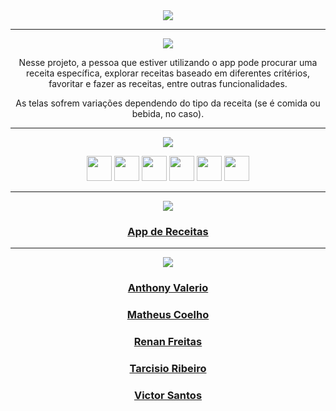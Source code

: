<div align="center">

<img src="https://img.shields.io/static/v1?label=Projeto&message=App de Receitas&color=orange&style=for-the-badge&logo=github"/>

---   

<img src="https://img.shields.io/static/v1?label=Objetivo&message=Contexto&color=blue&style=for-the-badge&logo=github"/>
<p></p>

Nesse projeto, a pessoa que estiver utilizando o app pode procurar uma receita específica, explorar receitas baseado em diferentes critérios, favoritar e fazer as receitas, entre outras funcionalidades.

As telas sofrem variações dependendo do tipo da receita (se é comida ou bebida, no caso).

---   
<div align="center">
<img src="https://img.shields.io/static/v1?label=Habilidades Aprendidas&message=Ferramentas e Tecnologias&color=red&style=for-the-badge&logo=github"/>
<p></p>
<img src="https://cdn.jsdelivr.net/gh/devicons/devicon/icons/html5/html5-original.svg" width="40" height="40"/> <img 
src="https://cdn.jsdelivr.net/gh/devicons/devicon/icons/css3/css3-original.svg" width="40" height="40"/> <img 
src="https://cdn.jsdelivr.net/gh/devicons/devicon/icons/javascript/javascript-original.svg" width="40" height="40"/> <img 
src="https://cdn.jsdelivr.net/gh/devicons/devicon/icons/react/react-original-wordmark.svg" width="40" height="40"/> <img src="https://cdn.jsdelivr.net/gh/devicons/devicon/icons/redux/redux-original.svg" " width="40" height="40"/> <img 
src="https://cdn.jsdelivr.net/gh/devicons/devicon/icons/trello/trello-plain.svg" width="40" height="40"/>
</div>

---   

<img src="https://img.shields.io/static/v1?label=Link&message=App de Receitas&color=green&style=for-the-badge&logo=github"/>

### <b> <a href="https://projeto-jogo-de-trivia.vercel.app/">App de Receitas</a> </b> <br>

---   

<img src="https://img.shields.io/static/v1?label=Equipe&message=Colaboradores&color=brown&style=for-the-badge&logo=github"/>

### <b> <a href="https://github.com/AnthonyDSValerio">Anthony Valerio</a> </b> <br>
### <b> <a href="https://github.com/matheuscoelhomalta">Matheus Coelho</a> </b> <br>
### <b> <a href="https://github.com/renanbfreitas">Renan Freitas</a> </b> <br>
### <b> <a href="https://github.com/Tarseason">Tarcisio Ribeiro</a> </b> <br>
### <b> <a href="https://github.com/vicsantus">Victor Santos</a> </b> <br>

</p>


</div>

<div align="center">
